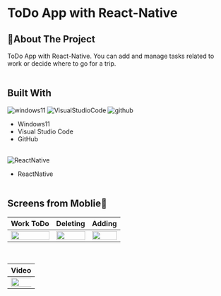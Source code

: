 # ToDo App with React-Native

## 📃About The Project

ToDo App with React-Native. You can add and manage tasks related to work or decide where to go for a trip. <br><br>

## Built With

![windows11](https://img.shields.io/badge/Windows11-black?style=flat&logo=windows11)&nbsp;![VisualStudioCode](https://img.shields.io/badge/VSCode-blue?style=flat&logo=VisualStudioCode)&nbsp;![github](https://img.shields.io/badge/github-606060?style=fat&logo=github)&nbsp;

- Windows11
- Visual Studio Code
- GitHub
  <br><br>

![ReactNative](https://img.shields.io/badge/ReactNative-000000?style=flat&logo=react)&nbsp;

- ReactNative
  <br><br>

## Screens from Moblie📱

|                                                            Work ToDo                                                             |                                                            Deleting                                                            |                                                             Adding                                                             |
| :------------------------------------------------------------------------------------------------------------------------------: | :----------------------------------------------------------------------------------------------------------------------------: | :----------------------------------------------------------------------------------------------------------------------------: |
| <img src="https://github.com/YoungJunKim-Dev/WorkTravelHard/assets/114643395/fd799798-480b-4d0d-92f4-bcb7a2d21c2d" width="100%"> | <img src="https://github.com/YoungJunKim-Dev/simple-board/assets/114643395/cc57f3bb-9889-41cb-b2ef-868c33fd090a" width="100%"> | <img src="https://github.com/YoungJunKim-Dev/simple-board/assets/114643395/29100382-0b53-43df-b34d-e90fcb6f58eb" width="100%"> |

<br>

|                                                              Video                                                               |
| :------------------------------------------------------------------------------------------------------------------------------: |
| <img src="https://github.com/YoungJunKim-Dev/WorkTravelHard/assets/114643395/78abb90e-57fe-4395-b2ac-3738cc9db9a6" width="750%"> |
